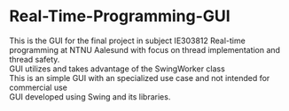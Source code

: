 # Real-Time-Programming-GUI<br/>

This is the GUI for the final project in subject IE303812 Real-time programming at NTNU Aalesund with focus on thread implementation and thread safety.<br/>
GUI utilizes and takes advantage of the SwingWorker class<br/>
This is an simple GUI with an specialized use case and not intended for commercial use<br/>
GUI developed using Swing and its libraries. <br/>
